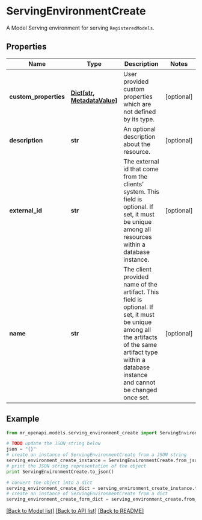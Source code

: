 # ServingEnvironmentCreate

A Model Serving environment for serving `RegisteredModels`.

## Properties
Name | Type | Description | Notes
------------ | ------------- | ------------- | -------------
**custom_properties** | [**Dict[str, MetadataValue]**](MetadataValue.md) | User provided custom properties which are not defined by its type. | [optional] 
**description** | **str** | An optional description about the resource. | [optional] 
**external_id** | **str** | The external id that come from the clients’ system. This field is optional. If set, it must be unique among all resources within a database instance. | [optional] 
**name** | **str** | The client provided name of the artifact. This field is optional. If set, it must be unique among all the artifacts of the same artifact type within a database instance and cannot be changed once set. | [optional] 

## Example

```python
from mr_openapi.models.serving_environment_create import ServingEnvironmentCreate

# TODO update the JSON string below
json = "{}"
# create an instance of ServingEnvironmentCreate from a JSON string
serving_environment_create_instance = ServingEnvironmentCreate.from_json(json)
# print the JSON string representation of the object
print ServingEnvironmentCreate.to_json()

# convert the object into a dict
serving_environment_create_dict = serving_environment_create_instance.to_dict()
# create an instance of ServingEnvironmentCreate from a dict
serving_environment_create_form_dict = serving_environment_create.from_dict(serving_environment_create_dict)
```
[[Back to Model list]](../README.md#documentation-for-models) [[Back to API list]](../README.md#documentation-for-api-endpoints) [[Back to README]](../README.md)


